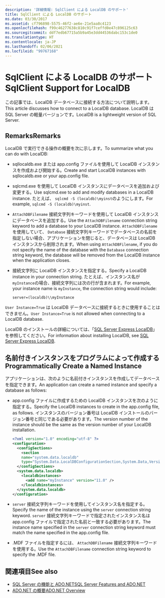 ```yaml
---
description: '詳細情報: SqlClient による LocalDB のサポート'
title: SqlClient による LocalDB のサポート
ms.date: 03/30/2017
ms.assetid: cf796898-5575-46f2-ae6e-21e5aa8c4123
ms.openlocfilehash: f99c46277638c810c91f7ceffd0e47c896125c63
ms.sourcegitcommit: ddf7edb67715a5b9a45e3dd44536dabc153c1de0
ms.translationtype: HT
ms.contentlocale: ja-JP
ms.lasthandoff: 02/06/2021
ms.locfileid: "99767168"
---
```

# <a name="sqlclient-support-for-localdb"></a><span data-ttu-id="36695-103">SqlClient による LocalDB のサポート</span><span class="sxs-lookup"><span data-stu-id="36695-103">SqlClient Support for LocalDB</span></span>

<span data-ttu-id="36695-104">この記事では、LocalDB データベースに接続する方法について説明します。</span><span class="sxs-lookup"><span data-stu-id="36695-104">This article discusses how to connect to a LocalDB database.</span></span> <span data-ttu-id="36695-105">LocalDB は SQL Server の軽量バージョンです。</span><span class="sxs-lookup"><span data-stu-id="36695-105">LocalDB is a lightweight version of SQL Server.</span></span>
  
## <a name="remarks"></a><span data-ttu-id="36695-106">Remarks</span><span class="sxs-lookup"><span data-stu-id="36695-106">Remarks</span></span>
  
 <span data-ttu-id="36695-107">LocalDB で実行できる操作の概要を次に示します。</span><span class="sxs-lookup"><span data-stu-id="36695-107">To summarize what you can do with LocalDB:</span></span>  
  
- <span data-ttu-id="36695-108">sqllocaldb.exe または app.config ファイルを使用して LocalDB インスタンスを作成および開始する。</span><span class="sxs-lookup"><span data-stu-id="36695-108">Create and start LocalDB instances with sqllocaldb.exe or your app.config file.</span></span>  
  
- <span data-ttu-id="36695-109">sqlcmd.exe を使用して LocalDB インスタンスにデータベースを追加および変更する。</span><span class="sxs-lookup"><span data-stu-id="36695-109">Use sqlcmd.exe to add and modify databases in a LocalDB instance.</span></span> <span data-ttu-id="36695-110">たとえば、 `sqlcmd -S (localdb)\myinst`のようにします。</span><span class="sxs-lookup"><span data-stu-id="36695-110">For example, `sqlcmd -S (localdb)\myinst`.</span></span>  
  
- <span data-ttu-id="36695-111">`AttachDBFilename` 接続文字列キーワードを使用して LocalDB インスタンスにデータベースを追加する。</span><span class="sxs-lookup"><span data-stu-id="36695-111">Use the `AttachDBFilename` connection string keyword to add a database to your LocalDB instance.</span></span> <span data-ttu-id="36695-112">`AttachDBFilename`を使用していて、 `Database` 接続文字列キーワードでデータベースの名前を指定しない場合、アプリケーションを閉じると、データベースは LocalDB インスタンスから削除されます。</span><span class="sxs-lookup"><span data-stu-id="36695-112">When using `AttachDBFilename`, if you do not specify the name of the database with the `Database` connection string keyword, the database will be removed from the LocalDB instance when the application closes.</span></span>  
  
- <span data-ttu-id="36695-113">接続文字列に LocalDB インスタンスを指定する。</span><span class="sxs-lookup"><span data-stu-id="36695-113">Specify a LocalDB instance in your connection string.</span></span> <span data-ttu-id="36695-114">たとえば、インスタンス名が `myInstance`の場合、接続文字列には次の行が含まれます。</span><span class="sxs-lookup"><span data-stu-id="36695-114">For example, your instance name is `myInstance`, the connection string would include:</span></span>  
  
    `server=(localdb)\\myInstance`  
  
 <span data-ttu-id="36695-115">`User Instance=True` は LocalDB データベースに接続するときに使用することはできません。</span><span class="sxs-lookup"><span data-stu-id="36695-115">`User Instance=True` is not allowed when connecting to a LocalDB database.</span></span>  
  
<span data-ttu-id="36695-116">LocalDB のインストールの詳細については、「[SQL Server Express LocalDB](/sql/database-engine/configure-windows/sql-server-express-localdb)」を参照してください。</span><span class="sxs-lookup"><span data-stu-id="36695-116">For information about installing LocalDB, see [SQL Server Express LocalDB](/sql/database-engine/configure-windows/sql-server-express-localdb).</span></span>
  
## <a name="programmatically-create-a-named-instance"></a><span data-ttu-id="36695-117">名前付きインスタンスをプログラムによって作成する</span><span class="sxs-lookup"><span data-stu-id="36695-117">Programmatically Create a Named Instance</span></span>  

 <span data-ttu-id="36695-118">アプリケーションは、次のように名前付きインスタンスを作成してデータベースを指定できます。</span><span class="sxs-lookup"><span data-stu-id="36695-118">An application can create a named instance and specify a database as follows:</span></span>  
  
- <span data-ttu-id="36695-119">app.config ファイルに作成するための LocalDB インスタンスを次のように指定する。</span><span class="sxs-lookup"><span data-stu-id="36695-119">Specify the LocalDB instances to create in the app.config file, as follows.</span></span>  <span data-ttu-id="36695-120">インスタンスのバージョン番号は LocalDB インストールのバージョン番号と同じである必要があります。</span><span class="sxs-lookup"><span data-stu-id="36695-120">The version number of the instance should be the same as the version number of your LocalDB installation.</span></span>  
  
    ```xml  
    <?xml version="1.0" encoding="utf-8" ?>  
    <configuration>  
      <configSections>  
        <section  
        name="system.data.localdb"  
        type="System.Data.LocalDBConfigurationSection,System.Data,Version=4.0.0.0,Culture=neutral,PublicKeyToken=b77a5c561934e089"/>  
      </configSections>  
      <system.data.localdb>  
        <localdbinstances>  
          <add name="myInstance" version="11.0" />  
        </localdbinstances>  
      </system.data.localdb>  
    </configuration>  
    ```  
  
- <span data-ttu-id="36695-121">`server` 接続文字列キーワードを使用してインスタンス名を指定する。</span><span class="sxs-lookup"><span data-stu-id="36695-121">Specify the name of the instance using the `server` connection string keyword.</span></span>  <span data-ttu-id="36695-122">`server` 接続文字列キーワードで指定されたインスタンス名は app.config ファイルで指定された名前と一致する必要があります。</span><span class="sxs-lookup"><span data-stu-id="36695-122">The instance name specified in the `server` connection string keyword must match the name specified in the app.config file.</span></span>  
  
- <span data-ttu-id="36695-123">.MDF ファイルを指定するには、 `AttachDBFilename` 接続文字列キーワードを使用する。</span><span class="sxs-lookup"><span data-stu-id="36695-123">Use the `AttachDBFilename` connection string keyword to specify the .MDF file.</span></span>  
  
## <a name="see-also"></a><span data-ttu-id="36695-124">関連項目</span><span class="sxs-lookup"><span data-stu-id="36695-124">See also</span></span>

- [<span data-ttu-id="36695-125">SQL Server の機能と ADO.NET</span><span class="sxs-lookup"><span data-stu-id="36695-125">SQL Server Features and ADO.NET</span></span>](sql-server-features-and-adonet.md)
- [<span data-ttu-id="36695-126">ADO.NET の概要</span><span class="sxs-lookup"><span data-stu-id="36695-126">ADO.NET Overview</span></span>](../ado-net-overview.md)
